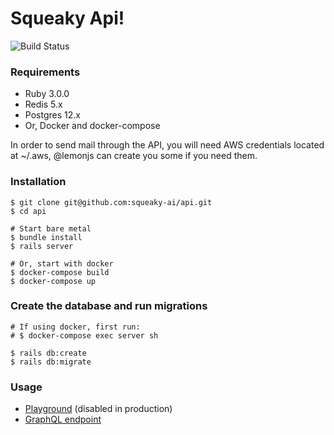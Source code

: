 # Squeaky Api!

![Build Status](https://codebuild.eu-west-1.amazonaws.com/badges?uuid=eyJlbmNyeXB0ZWREYXRhIjoiUXA2em9YQlV6TTZhWGdsb0lOTDVCQ2poNVpPUVV5dUg1cFFrYS9OaEw5MGZhL29IYmF4SkVodElmUEsvdjJ5bUFiYXNneXRYUjhFRld4dE1oQlRTckhzPSIsIml2UGFyYW1ldGVyU3BlYyI6IjNNUGIrclZRWThrYUhaKzgiLCJtYXRlcmlhbFNldFNlcmlhbCI6MX0%3D&branch=main)

### Requirements
- Ruby 3.0.0
- Redis 5.x
- Postgres 12.x
- Or, Docker and docker-compose

In order to send mail through the API, you will need AWS credentials located at ~/.aws, @lemonjs can create you some if you need them.

### Installation
```shell
$ git clone git@github.com:squeaky-ai/api.git
$ cd api

# Start bare metal
$ bundle install
$ rails server

# Or, start with docker
$ docker-compose build
$ docker-compose up
```

### Create the database and run migrations
```shell
# If using docker, first run:
# $ docker-compose exec server sh

$ rails db:create
$ rails db:migrate
```

### Usage
- [Playground](http://localhost:4000/playground) (disabled in production)
- [GraphQL endpoint](http://localhost:4000/api/graphql)